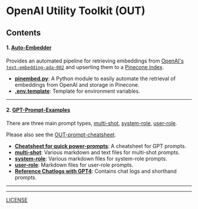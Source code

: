 # OpenAI Utility Toolkit (OUT)

## Contents

#### 1. **[Auto-Embedder](./Auto-Embedder)**

Provides an automated pipeline for retrieving embeddings from [OpenAI's `text-embedding-ada-002`](https://platform.openai.com/docs/guides/embeddings) and upserting them to a [Pinecone index](https://docs.pinecone.io/docs/indexes).

   - **[pinembed.py](./Auto-Embedder/pinembed.py)**: A Python module to easily automate the retrieval of embeddings from OpenAI and storage in Pinecone.
   - **[.env.template](./Auto-Embedder/.env.template)**: Template for environment variables.

---

#### 2. **[GPT-Prompt-Examples](./GPT-Prompt-Examples)**

There are three main prompt types, [multi-shot](GPT-Prompt-Examples/multi-shot), [system-role](GPT-Prompt-Examples/system-role), [user-role](GPT-Prompt-Examples/user-role).

Please also see the [OUT-prompt-cheatsheet](GPT-Prompt-Examples/OUT-prompt-cheatsheet.md).

   - **[Cheatsheet for quick power-prompts](./GPT-Prompt-Examples/OUT-prompt-cheatsheet.md)**: A cheatsheet for GPT prompts.
   - **[multi-shot](./GPT-Prompt-Examples/multi-shot)**: Various markdown and text files for multi-shot prompts.
   - **[system-role](./GPT-Prompt-Examples/system-role)**: Various markdown files for system-role prompts.
   - **[user-role](./GPT-Prompt-Examples/user-role)**: Markdown files for user-role prompts.
   - **[Reference Chatlogs with GPT4](./GPT-Prompt-Examples/ChatGPT_reference_chatlogs)**: Contains chat logs and shorthand prompts.
  
---

<!--
<div align="center">
  <img src=".github/mindmap.png" alt="Mindmap from 8-30-23" width="500"/>
</div>
-->

---

[LICENSE](./LICENSE)